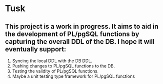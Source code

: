 # Tusk
## This project is a work in progress. It aims to aid in the development of PL/pgSQL functions by capturing the overall DDL of the DB. I hope it will eventually support:

1. Syncing the local DDL with the DB DDL.
2. Pushing changes to PL/pgSQL functions to the DB.
3. Testing the validity of PL/pgSQL functions.
4. Maybe a unit testing type framework for PL/pgSQL functions
